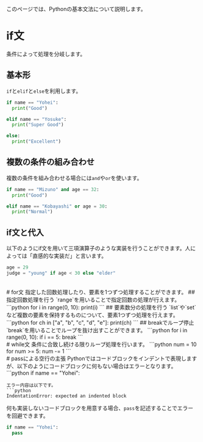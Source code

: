 このページでは、Pythonの基本文法について説明します。
<br>
# if文
条件によって処理を分岐します。
## 基本形
`if`と`elif`と`else`を利用します。
```python
if name == "Yohei":
  print("Good")

elif name == "Yosuke":
  print("Super Good")

else:
  print("Excellent")
```
## 複数の条件の組み合わせ
複数の条件を組み合わせる場合には`and`や`or`を使います。
```python
if name == "Mizuno" and age == 32:
  print("Good")

elif name == "Kobayashi" or age = 30:
  print("Normal")
```
## if文と代入
以下のようにif文を用いて三項演算子のような実装を行うことができます。人によっては「直感的な実装だ」と言います。
```python
age = 29
judge = "young" if age < 30 else "elder"
```
<br>
# for文
指定した回数処理したり、要素を1つずつ処理することができます。
## 指定回数処理を行う
`range`を用いることで指定回数の処理が行えます。
```python
for i in range(0, 10):
  print(i)
```
## 要素数分の処理を行う
`list`や`set`など複数の要素を保持するものについて、要素1つずつ処理を行えます。
```python
for ch in ["a", "b", "c", "d", "e"]:
  print(ch)
```
## breakでループ停止
`break`を用いることでループを抜け出すことができます。
```python
for i in range(0, 10):
  if i == 5:
    break
```
<br>
# while文
条件に合致し続ける限りループ処理を行います。
```python
num = 10
for num >= 5:
  num -= 1
```
<br>
# passによる空行の主張
Pythonではコードブロックをインデントで表現しますが、以下のようにコードブロックに何もない場合はエラーとなります。
```python
if name == "Yohei":

```
エラー内容は以下です。
```python
IndentationError: expected an indented block
```
何も実装しないコードブロックを用意する場合、`pass`を記述することでエラーを回避できます。
```python
if name == "Yohei":
  pass
```
